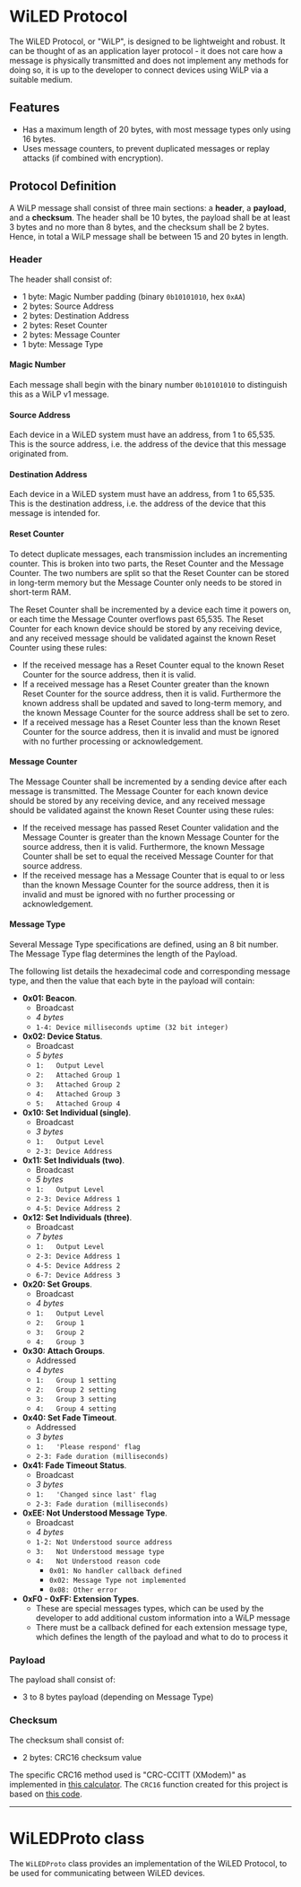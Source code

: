 # WiLED Protocol

The WiLED Protocol, or "WiLP", is designed to be lightweight and robust. It can be thought of as an application layer protocol - it does not care how a message is physically transmitted and does not implement any methods for doing so, it is up to the developer to connect devices using WiLP via a suitable medium. 

## Features

- Has a maximum length of 20 bytes, with most message types only using 16 bytes. 
- Uses message counters, to prevent duplicated messages or replay attacks (if combined with encryption). 

## Protocol Definition

A WiLP message shall consist of three main sections: a **header**, a **payload**, and a **checksum**. The header shall be 10 bytes, the payload shall be at least 3 bytes and no more than 8 bytes, and the checksum shall be 2 bytes. Hence, in total a WiLP message shall be between 15 and 20 bytes in length. 

### Header

The header shall consist of:

- 1 byte:  Magic Number padding (binary `0b10101010`, hex `0xAA`)
- 2 bytes: Source Address
- 2 bytes: Destination Address
- 2 bytes: Reset Counter
- 2 bytes: Message Counter
- 1 byte:  Message Type

#### Magic Number

Each message shall begin with the binary number `0b10101010` to distinguish this as a WiLP v1 message. 

#### Source Address

Each device in a WiLED system must have an address, from 1 to 65,535. This is the source address, i.e. the address of the device that this message originated from. 

#### Destination Address

Each device in a WiLED system must have an address, from 1 to 65,535. This is the destination address, i.e. the address of the device that this message is intended for. 

#### Reset Counter

To detect duplicate messages, each transmission includes an incrementing counter. This is broken into two parts, the Reset Counter and the Message Counter. The two numbers are split so that the Reset Counter can be stored in long-term memory but the Message Counter only needs to be stored in short-term RAM. 

The Reset Counter shall be incremented by a device each time it powers on, or each time the Message Counter overflows past 65,535. The Reset Counter for each known device should be stored by any receiving device, and any received message should be validated against the known Reset Counter using these rules: 

- If the received message has a Reset Counter equal to the known Reset Counter for the source address, then it is valid. 
- If a received message has a Reset Counter greater than the known Reset Counter for the source address, then it is valid. Furthermore the known address shall be updated and saved to long-term memory, and the known Message Counter for the source address shall be set to zero. 
- If a received message has a Reset Counter less than the known Reset Counter for the source address, then it is invalid and must be ignored with no further processing or acknowledgement. 

#### Message Counter

The Message Counter shall be incremented by a sending device after each message is transmitted. The Message Counter for each known device should be stored by any receiving device, and any received message should be validated against the known Reset Counter using these rules:

- If the received message has passed Reset Counter validation and the Message Counter is greater than the known Message Counter for the source address, then it is valid. Furthermore, the known Message Counter shall be set to equal the received Message Counter for that source address. 
- If the received message has a Message Counter that is equal to or less than the known Message Counter for the source address, then it is invalid and must be ignored with no further processing or acknowledgement. 

#### Message Type

Several Message Type specifications are defined, using an 8 bit number. The Message Type flag determines the length of the Payload. 

The following list details the hexadecimal code and corresponding message type, and then the value that each byte in the payload will contain: 

  - **0x01: Beacon**.
    - Broadcast
    - _4 bytes_
    - `1-4: Device milliseconds uptime (32 bit integer)`
  - **0x02: Device Status**. 
    - Broadcast
    - _5 bytes_
    - `1:   Output Level`
    - `2:   Attached Group 1`
    - `3:   Attached Group 2`
    - `4:   Attached Group 3`
    - `5:   Attached Group 4`
  - **0x10: Set Individual (single)**. 
    - Broadcast
    - _3 bytes_ 
    - `1:   Output Level`
    - `2-3: Device Address`
  - **0x11: Set Individuals (two)**. 
    - Broadcast
    - _5 bytes_
    - `1:   Output Level`
    - `2-3: Device Address 1`
    - `4-5: Device Address 2`
  - **0x12: Set Individuals (three)**. 
    - Broadcast
    - _7 bytes_
    - `1:   Output Level`
    - `2-3: Device Address 1`
    - `4-5: Device Address 2`
    - `6-7: Device Address 3`
  - **0x20: Set Groups**. 
    - Broadcast
    - _4 bytes_ 
    - `1:   Output Level`
    - `2:   Group 1`
    - `3:   Group 2`
    - `4:   Group 3`
  - **0x30: Attach Groups**. 
    - Addressed
    - _4 bytes_
    - `1:   Group 1 setting`
    - `2:   Group 2 setting`
    - `3:   Group 3 setting`
    - `4:   Group 4 setting`
  - **0x40: Set Fade Timeout**.
    - Addressed
    - _3 bytes_
    - `1:   'Please respond' flag`
    - `2-3: Fade duration (milliseconds)`
  - **0x41: Fade Timeout Status**.
    - Broadcast
    - _3 bytes_
    - `1:   'Changed since last' flag`
    - `2-3: Fade duration (milliseconds)`
  - **0xEE: Not Understood Message Type**.
    - Broadcast
    - _4 bytes_
    - `1-2: Not Understood source address`
    - `3:   Not Understood message type`
    - `4:   Not Understood reason code`
      - `0x01: No handler callback defined`
      - `0x02: Message Type not implemented`
      - `0x08: Other error`
  - **0xF0 - 0xFF: Extension Types**.
    - These are special messages types, which can be used by the developer to add additional custom information into a WiLP message
    - There must be a callback defined for each extension message type, which defines the length of the payload and what to do to process it


### Payload

The payload shall consist of:

- 3 to 8 bytes payload (depending on Message Type)

### Checksum

The checksum shall consist of:

- 2 bytes: CRC16 checksum value

The specific CRC16 method used is "CRC-CCITT (XModem)" as implemented in [this calculator](https://www.lammertbies.nl/comm/info/crc-calculation.html). The `CRC16` function created for this project is based on [this code](https://github.com/vinmenn/Crc16/blob/aed958375acfd6edfcddbfcb3a42a861c77bb697/Crc16.h). 


_______________________________________________________________________

# WiLEDProto class

The `WiLEDProto` class provides an implementation of the WiLED Protocol, to be used for communicating between WiLED devices. 
